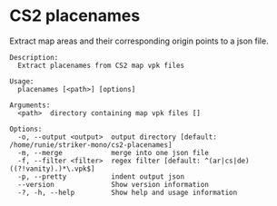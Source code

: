 # CS2 placenames

Extract map areas and their corresponding origin points to a json file.

```
Description:
  Extract placenames from CS2 map vpk files

Usage:
  placenames [<path>] [options]

Arguments:
  <path>  directory containing map vpk files []

Options:
  -o, --output <output>  output directory [default: /home/runie/striker-mono/cs2-placenames]
  -m, --merge            merge into one json file
  -f, --filter <filter>  regex filter [default: ^(ar|cs|de)((?!vanity).)*\.vpk$]
  -p, --pretty           indent output json
  --version              Show version information
  -?, -h, --help         Show help and usage information
```